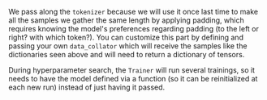 We pass along the `tokenizer` because we will use it once last time to make all
the samples we gather the same length by applying padding, which requires
knowing the model's preferences regarding padding (to the left or right? with
which token?). You can customize this part by defining and passing your own
`data_collator` which will receive the samples like the dictionaries seen above
and will need to return a dictionary of tensors.

During hyperparameter search, the `Trainer` will run several trainings, so it
needs to have the model defined via a function (so it can be reinitialized at
each new run) instead of just having it passed.
